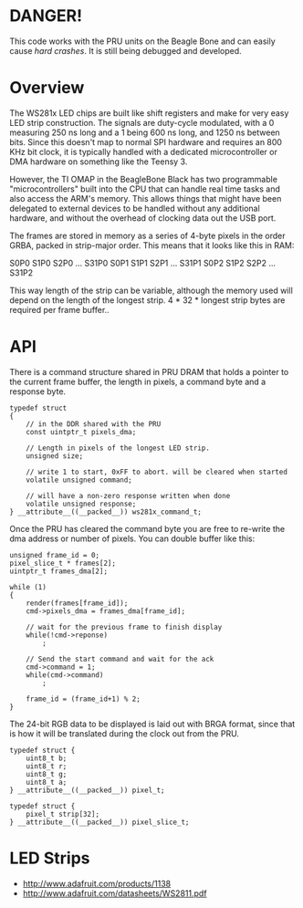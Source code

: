 DANGER!
=======

This code works with the PRU units on the Beagle Bone and can easily
cause *hard crashes*.  It is still being debugged and developed.


Overview
========

The WS281x LED chips are built like shift registers and make for very
easy LED strip construction.  The signals are duty-cycle modulated,
with a 0 measuring 250 ns long and a 1 being 600 ns long, and 1250 ns
between bits.  Since this doesn't map to normal SPI hardware and requires
an 800 KHz bit clock, it is typically handled with a dedicated microcontroller
or DMA hardware on something like the Teensy 3.

However, the TI OMAP in the BeagleBone Black has two programmable
"microcontrollers" built into the CPU that can handle real time
tasks and also access the ARM's memory.  This allows things that
might have been delegated to external devices to be handled without
any additional hardware, and without the overhead of clocking data out
the USB port.

The frames are stored in memory as a series of 4-byte pixels in the
order GRBA, packed in strip-major order.  This means that it looks
like this in RAM:

S0P0 S1P0 S2P0 ... S31P0
S0P1 S1P1 S2P1 ... S31P1
S0P2 S1P2 S2P2 ... S31P2

This way length of the strip can be variable, although the memory used
will depend on the length of the longest strip.  4 * 32 * longest strip
bytes are required per frame buffer..


API
===

There is a command structure shared in PRU DRAM that holds a pointer
to the current frame buffer, the length in pixels, a command byte and
a response byte.

	typedef struct
	{
		// in the DDR shared with the PRU
		const uintptr_t pixels_dma;

		// Length in pixels of the longest LED strip.
		unsigned size;

		// write 1 to start, 0xFF to abort. will be cleared when started
		volatile unsigned command;

		// will have a non-zero response written when done
		volatile unsigned response;
	} __attribute__((__packed__)) ws281x_command_t;

Once the PRU has cleared the command byte you are free to re-write the
dma address or number of pixels.  You can double buffer like this:

	unsigned frame_id = 0;
	pixel_slice_t * frames[2];
	uintptr_t frames_dma[2];

	while (1)
	{
		render(frames[frame_id]);
		cmd->pixels_dma = frames_dma[frame_id];

		// wait for the previous frame to finish display
		while(!cmd->reponse)
			;

		// Send the start command and wait for the ack
		cmd->command = 1;
		while(cmd->command)
			;

		frame_id = (frame_id+1) % 2;
	}

The 24-bit RGB data to be displayed is laid out with BRGA format,
since that is how it will be translated during the clock out from the PRU.

	typedef struct {
		uint8_t b;
		uint8_t r;
		uint8_t g;
		uint8_t a;
	} __attribute__((__packed__)) pixel_t;

	typedef struct {
		pixel_t strip[32];
	} __attribute__((__packed__)) pixel_slice_t;

LED Strips
==========

* http://www.adafruit.com/products/1138
* http://www.adafruit.com/datasheets/WS2811.pdf
